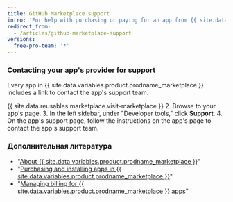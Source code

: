 ```yaml
---
title: GitHub Marketplace support
intro: 'For help with purchasing or paying for an app from {{ site.data.variables.product.prodname_marketplace }}, contact {{ site.data.variables.contact.contact_support }}. For help using a {{ site.data.variables.product.prodname_marketplace }} app, contact the app''s provider.'
redirect_from:
  - /articles/github-marketplace-support
versions:
  free-pro-team: '*'
---
```



### Contacting your app's provider for support

Every app in {{ site.data.variables.product.prodname_marketplace }} includes a link to contact the app's support team.

{{ site.data.reusables.marketplace.visit-marketplace }}
2. Browse to your app's page.
3. In the left sidebar, under "Developer tools," click **Support**.
4. On the app's support page, follow the instructions on the app's page to contact the app's support team.

### Дополнительная литература

- "[About {{ site.data.variables.product.prodname_marketplace }}](/articles/about-github-marketplace)"
- "[Purchasing and installing apps in {{ site.data.variables.product.prodname_marketplace }}](/articles/purchasing-and-installing-apps-in-github-marketplace)"
- "[Managing billing for {{ site.data.variables.product.prodname_marketplace }} apps](/articles/managing-billing-for-github-marketplace-apps)"
